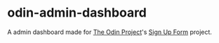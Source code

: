 # odin-admin-dashboard

A admin dashboard made for [The Odin Project](https://www.theodinproject.com)'s [Sign Up Form](https://www.theodinproject.com/lessons/node-path-intermediate-html-and-css-admin-dashboard) project.


